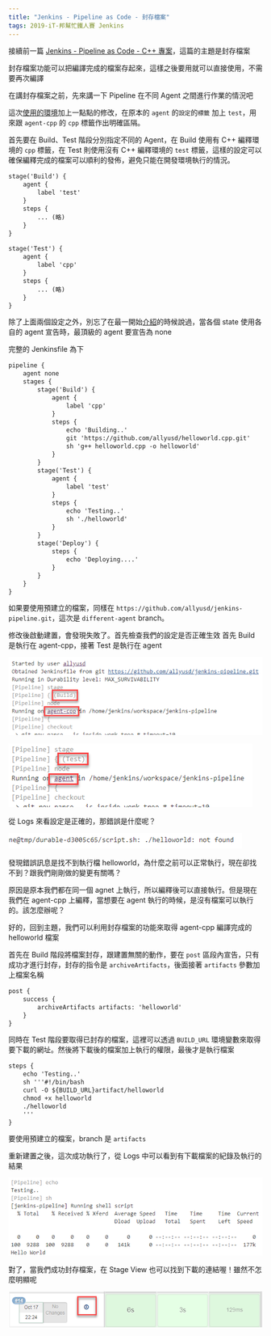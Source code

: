 ```yaml
---
title: "Jenkins - Pipeline as Code - 封存檔案"
tags: 2019-iT-邦幫忙鐵人賽 Jenkins
---
```


接續前一篇 [Jenkins - Pipeline as Code - C++ 專案](https://twblog.hongjianching.com/2018/10/16/jenkins-pipeline-as-code-cpp-project/)，這篇的主題是封存檔案

封存檔案功能可以把編譯完成的檔案存起來，這樣之後要用就可以直接使用，不需要再次編譯

在講封存檔案之前，先來講一下 Pipeline 在不同 Agent 之間進行作業的情況吧

這次[使用的環境](https://twblog.hongjianching.com/2018/10/13/create-cpp-compiler-with-jenkins-agent-docker-image-part-2/)加上一點點的修改，在原本的 `agent` 的`設定`的`標籤` 加上 `test`，用來跟 `agent-cpp` 的 `cpp` 標籤作出明確區隔。

首先要在 Build、Test 階段分別指定不同的 Agent，在 Build 使用有 C++ 編釋環境的 `cpp` 標籤，在 Test 則使用沒有 C++ 編釋環境的 `test` 標籤，這樣的設定可以確保編釋完成的檔案可以順利的發佈，避免只能在開發環境執行的情況。

```
stage('Build') {
    agent {
        label 'test'
    }
    steps {
        ... (略)
    }
}
```

```
stage('Test') {
    agent {
        label 'cpp'
    }
    steps {
        ... (略)
    }
}
```

除了上面兩個設定之外，別忘了在最一開始[介紹](https://twblog.hongjianching.com/2018/10/14/jenkins-pipeline-as-code-introduction/)的時候說過，當各個 state 使用各自的 agent 宣告時，最頂級的 agent 要宣告為 none

完整的 Jenkinsfile 為下

```
pipeline {
    agent none
    stages {
        stage('Build') {
            agent {
                label 'cpp'
            }
            steps {
                echo 'Building..'
                git 'https://github.com/allyusd/helloworld.cpp.git'
                sh 'g++ helloworld.cpp -o helloworld'
            }
        }
        stage('Test') {
            agent {
                label 'test'
            }
            steps {
                echo 'Testing..'
                sh './helloworld'
            }
        }
        stage('Deploy') {
            steps {
                echo 'Deploying....'
            }
        }
    }
}
```

如果要使用預建立的檔案，同樣在 `https://github.com/allyusd/jenkins-pipeline.git`，這次是 `different-agent` branch。

修改後啟動建置，會發現失敗了。首先檢查我們的設定是否正確生效
首先 Build 是執行在 agent-cpp，接著 Test 是執行在 agent

![](/assets/images/2018-10-17-jenkins-pipeline-as-code-artifacts/2018-10-17_22-04-06.png)

![](/assets/images/2018-10-17-jenkins-pipeline-as-code-artifacts/2018-10-17_22-05-31.png)

從 Logs 來看設定是正確的，那錯誤是什麼呢？

![](/assets/images/2018-10-17-jenkins-pipeline-as-code-artifacts/2018-10-17_22-07-15.png)

發現錯誤訊息是找不到執行檔 helloworld，為什麼之前可以正常執行，現在卻找不到？跟我們剛剛做的變更有關嗎？

原因是原本我們都在同一個 agnet 上執行，所以編釋後可以直接執行。但是現在我們在 agent-cpp 上編釋，當想要在 agent 執行的時候，是沒有檔案可以執行的。該怎麼辦呢？

好的，回到主題，我們可以利用封存檔案的功能來取得 agent-cpp 編譯完成的 helloworld 檔案

首先在 Build 階段將檔案封存，跟建置無關的動作，要在 `post` 區段內宣告，只有成功才進行封存，封存的指令是 `archiveArtifacts`，後面接著 `artifacts` 參數加上檔案名稱

```
post {
    success {
        archiveArtifacts artifacts: 'helloworld'
    }
}
```

同時在 Test 階段要取得已封存的檔案，這裡可以透過 `BUILD_URL` 環境變數來取得要下載的網址。然後將下載後的檔案加上執行的權限，最後才是執行檔案

```
steps {
    echo 'Testing..'
    sh '''#!/bin/bash
    curl -O ${BUILD_URL}artifact/helloworld
    chmod +x helloworld
    ./helloworld
    '''
}
```

要使用預建立的檔案，branch 是 `artifacts`

重新建置之後，這次成功執行了，從 Logs 中可以看到有下載檔案的紀錄及執行的結果

![](/assets/images/2018-10-17-jenkins-pipeline-as-code-artifacts/2018-10-17_22-30-20.png)

對了，當我們成功封存檔案，在 Stage View 也可以找到下載的連結喔！雖然不怎麼明顯呢

![](/assets/images/2018-10-17-jenkins-pipeline-as-code-artifacts/2018-10-17_22-31-31.png)
